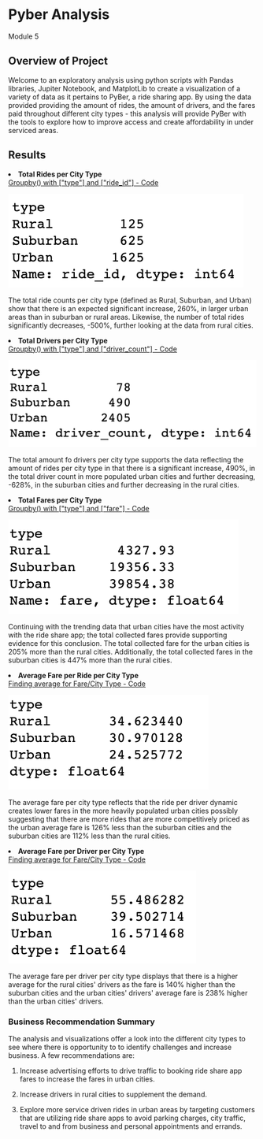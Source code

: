 # Pyber Analysis
Module 5

## Overview of Project

Welcome to an exploratory analysis using python scripts with Pandas libraries, Jupiter Notebook, and MatplotLib to create a visualization of a variety of data as it pertains to PyBer, a ride sharing app. By using the data provided providing the amount of rides, the amount of drivers, and the fares paid throughout different city types - this analysis will provide PyBer with the tools to explore how to improve access and create affordability in under serviced areas. 

## Results

<B><li>Total Rides per City Type </li></B>
[Groupby() with ["type"] and ["ride_id"] - Code](https://github.com/jadafler/school_district_analysis/tree/main/Code/code_district_summary.png)

<img src="Resources/rides_per_city_type.png" alt="Total Rides per City Type">

The total ride counts per city type (defined as Rural, Suburban, and Urban) show that there is an expected significant increase, 260%, in larger urban areas than in suburban or rural areas. Likewise, the number of total rides significantly decreases, -500%, further looking at the data from rural cities. 

<B><li>Total Drivers per City Type</li></B>
[Groupby() with ["type"] and ["driver_count"] - Code](https://github.com/jadafler/school_district_analysis/tree/main/Code/code_school_summary.png)

<img src="Resources/drivers_per_city_type.png" alt="Total Drivers per City Type">

The total amount fo drivers per city type supports the data reflecting the amount of rides per city type in that there is a significant increase, 490%, in the total driver count in more populated urban cities and further decreasing, -628%, in the suburban cities and further decreasing in the rural cities.  

<B><li>Total Fares per City Type</li></B>
[Groupby() with ["type"] and ["fare"] - Code](https://github.com/jadafler/school_district_analysis/tree/main/Code/code_school_summary.png)

<img src="Resources/fare_per_city_type.png" alt="Total Fares per City Type">

Continuing with the trending data that urban cities have the most activity with the ride share app; the total collected fares provide supporting evidence for this conclusion. The total collected fare for the urban cities is 205% more than the rural cities. Additionally, the total collected fares in the suburban cities is 447% more than the rural cities.  

<B><li>Average Fare per Ride per City Type</li></B>
[Finding average for Fare/City Type - Code](https://github.com/jadafler/school_district_analysis/tree/main/Code/code_school_summary.png)

<img src="Resources/average_fare_per_city_type.png" alt="Average Fare per City Type">

The average fare per city type reflects that the ride per driver dynamic creates lower fares in the more heavily populated urban cities possibly suggesting that there are more rides that are more competitively priced as the urban average fare is 126% less than the suburban cities and the suburban cities are 112% less than the rural cities. 

<B><li>Average Fare per Driver per City Type</li></B>
[Finding average for Fare/City Type - Code](https://github.com/jadafler/school_district_analysis/tree/main/Code/code_school_summary.png)

<img src="Resources/average_fare_per_driver_per_city_type.png" alt="Average Fare per Driver per City Type">

The average fare per driver per city type displays that there is a higher average for the rural cities' drivers as the fare is 140% higher than the suburban cities and the urban cities' drivers' average fare is 238% higher than the urban cities' drivers.  
  

### Business Recommendation Summary

The analysis and visualizations offer a look into the different city types to see where there is opportunity to to identify challenges and increase business. A few recommendations are:

1. Increase advertising efforts to drive traffic to booking ride share app fares to increase the fares in urban cities.

2. Increase drivers in rural cities to supplement the demand.

3. Explore more service driven rides in urban areas by targeting customers that are utilizing ride share apps to avoid parking charges, city traffic, travel to and from business and personal appointments and errands. 
